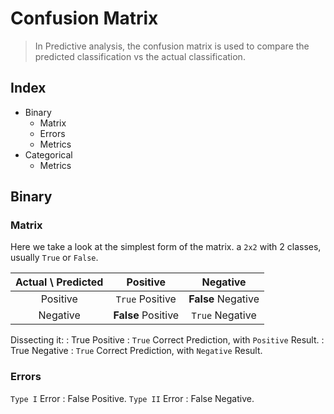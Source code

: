 # Confusion Matrix

> In Predictive analysis, the confusion matrix is used to compare the predicted classification vs the actual classification.

## Index
+ Binary
    + Matrix
    + Errors
    + Metrics
+ Categorical
    + Metrics

## Binary

### Matrix
Here we take a look at the simplest form of the matrix. a `2x2` with 2 classes, usually `True` or `False`.

| Actual \ Predicted    | Positive          |           Negative |
| :---:                 | :---:             | :---:              |
| Positive              | `True` Positive   | **False** Negative   |
| Negative              | **False** Positive  | `True` Negative    |

Dissecting it:
:   True Positive : `True` Correct Prediction, with `Positive` Result.
:   True Negative : `True` Correct Prediction, with `Negative` Result.

### Errors

`Type I`  Error : False Positive.
`Type II` Error : False Negative.